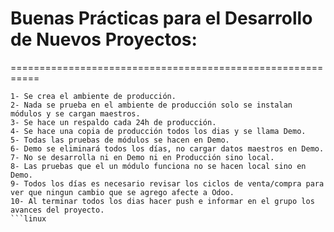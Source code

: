 # Buenas Prácticas para el Desarrollo de Nuevos Proyectos:
===========================================================
```linux
1- Se crea el ambiente de producción.
2- Nada se prueba en el ambiente de producción solo se instalan módulos y se cargan maestros.
3- Se hace un respaldo cada 24h de producción.
4- Se hace una copia de producción todos los dias y se llama Demo.
5- Todas las pruebas de módulos se hacen en Demo.
6- Demo se eliminará todos los días, no cargar datos maestros en Demo.
7- No se desarrolla ni en Demo ni en Producción sino local.
8- Las pruebas que el un módulo funciona no se hacen local sino en Demo.
9- Todos los días es necesario revisar los ciclos de venta/compra para ver que ningun cambio que se agrego afecte a Odoo.
10- Al terminar todos los dias hacer push e informar en el grupo los avances del proyecto.
```linux
